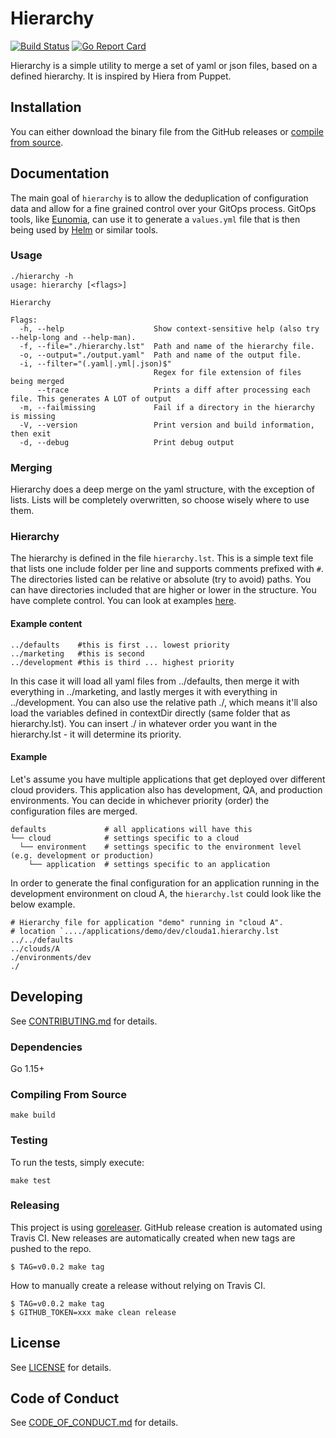 # Hierarchy

[![Build Status](https://travis-ci.com/KohlsTechnology/prometheus_bigquery_remote_storage_adapter.svg?branch=master)](https://travis-ci.com/KohlsTechnology/hierarcbhy)
[![Go Report Card](https://goreportcard.com/badge/github.com/KohlsTechnology/prometheus_bigquery_remote_storage_adapter)](https://goreportcard.com/report/github.com/KohlsTechnology/hierarcbhy)

Hierarchy is a simple utility to merge a set of yaml or json files, based on a defined hierarchy. It is inspired by Hiera from Puppet.

## Installation

You can either download the binary file from the GitHub releases or [compile from source](#compiling-from-source).

## Documentation

The main goal of `hierarchy` is to allow the deduplication of configuration data and allow for a fine grained control over your GitOps process. GitOps tools, like [Eunomia](https://github.com/KohlsTechnology/eunomia), can use it to generate a `values.yml` file that is then being used by [Helm](https://helm.sh) or similar tools.

### Usage

```
./hierarchy -h
usage: hierarchy [<flags>]

Hierarchy

Flags:
  -h, --help                    Show context-sensitive help (also try --help-long and --help-man).
  -f, --file="./hierarchy.lst"  Path and name of the hierarchy file.
  -o, --output="./output.yaml"  Path and name of the output file.
  -i, --filter="(.yaml|.yml|.json)$"
                                Regex for file extension of files being merged
      --trace                   Prints a diff after processing each file. This generates A LOT of output
  -m, --failmissing             Fail if a directory in the hierarchy is missing
  -V, --version                 Print version and build information, then exit
  -d, --debug                   Print debug output

```

### Merging

Hierarchy does a deep merge on the yaml structure, with the exception of lists. Lists will be completely overwritten, so choose wisely where to use them.

### Hierarchy

The hierarchy is defined in the file `hierarchy.lst`. This is a simple text file that lists one include folder per line and supports comments prefixed with `#`. The directories listed can be relative or absolute (try to avoid) paths. You can have directories included that are higher or lower in the structure. You have complete control. You can look at examples [here](https://github.com/KohlsTechnology/hierarchy/blob/master/testdata/).

#### Example content
```
../defaults    #this is first ... lowest priority
../marketing   #this is second
../development #this is third ... highest priority
```

In this case it will load all yaml files from ../defaults, then merge it with everything in ../marketing, and lastly merges it with everything in ../development. You can also use the relative path ./, which means it'll also load the variables defined in contextDir directly (same folder that as hierarchy.lst). You can insert ./ in whatever order you want in the hierarchy.lst - it will determine its priority.

#### Example

Let's assume you have multiple applications that get deployed over different cloud providers. This application also has development, QA, and production environments. You can decide in whichever priority (order) the configuration files are merged.

```
defaults             # all applications will have this
└── cloud            # settings specific to a cloud
  └── environment    # settings specific to the environment level (e.g. development or production)
    └── application  # settings specific to an application
```

In order to generate the final configuration for an application running in the development environment on cloud A, the `hierarchy.lst` could look like the below example.

```
# Hierarchy file for application "demo" running in "cloud A".
# location `..../applications/demo/dev/clouda1.hierarchy.lst
../../defaults
../clouds/A
./environments/dev
./
```

## Developing

See [CONTRIBUTING.md](.github/CONTRIBUTING.md) for details.


### Dependencies
Go 1.15+

### Compiling From Source
```
make build
```

### Testing

To run the tests, simply execute:
```
make test
```

### Releasing

This project is using [goreleaser](https://goreleaser.com). GitHub release creation is automated using Travis
CI. New releases are automatically created when new tags are pushed to the repo.
```
$ TAG=v0.0.2 make tag
```

How to manually create a release without relying on Travis CI.
```
$ TAG=v0.0.2 make tag
$ GITHUB_TOKEN=xxx make clean release
```

## License

See [LICENSE](LICENSE) for details.

## Code of Conduct

See [CODE_OF_CONDUCT.md](.github/CODE_OF_CONDUCT.md)
for details.

